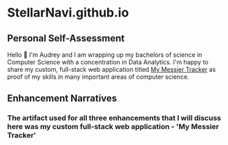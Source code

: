 # StellarNavi.github.io



## Personal Self-Assessment
Hello 👋 I'm Audrey and I am wrapping up my bachelors of science in Computer Science with a concentration in Data Analytics. I'm happy to share my custom, full-stack web application titled <a href="https://www.mymessiertracker.com/" target="_blank" rel="noopener noreferrer">My Messier Tracker</a> as proof of my skills in many important areas of computer science. 



## Enhancement Narratives

### The artifact used for all three enhancements that I will discuss here was my custom full-stack web application - 'My Messier Tracker'

